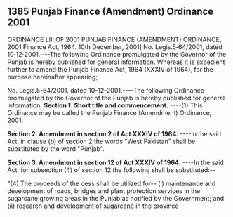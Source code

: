 ## 1385 Punjab Finance (Amendment) Ordinance 2001
 
ORDINANCE LIII OF 2001
PUNJAB FINANCE (AMENDMENT) ORDINANCE, 2001
Finance Act, 1964.
10th December, 2001]
No. Legis.5‑64/2001, dated 10‑12‑2001.‑‑--The following Ordinance promulgated by the Governor of the Punjab is hereby published for general information.
Whereas it is expedient further to amend the Punjab Finance Act, 1964 (XXXIV of 1964), for the purpose hereinafter appearing;


No. Legis.5-64/2001, dated 10-12-2001.----The following Ordinance promulgated by the Governor of the Punjab is hereby published for general information. 
**Section 1. Short title and commencement.**
----(1) This Ordinance may be called the Punjab Finance (Amendment) Ordinance, 2001.

 

**Section 2. Amendment in section 2 of Act XXXIV of 1964.**
    ----In the said Act, in clause (b) of section 2 the words "West Pakistan" shall be substituted by the word "Punjab".

 

**Section 3. Amendment in section 12 of Act XXXIV of 1964.**
    ----In the said Act, for subsection (4) of section 12 the following shall be substituted:--

"(4) The proceeds of the cess shall be utilized for--
(i) maintenance and development of roads, bridges and plant protection services in the sugarcane growing areas in the Punjab as notified by the Government; and
(ii) research and development of sugarcane in the province

